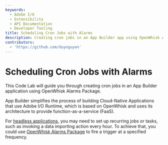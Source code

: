 ```yaml
---
keywords:
  - Adobe I/O
  - Extensibility
  - API Documentation
  - Developer Tooling
title: Scheduling Cron Jobs with Alarms
description: Creating cron jobs in an App Builder app using OpenWhisk Alarms Package.
contributors:
  - 'https://github.com/duynguyen'
---
```


# Scheduling Cron Jobs with Alarms

This Code Lab will guide you through creating cron jobs in an App Builder application using OpenWhisk Alarms Package. 

App Builder simplifies the process of building Cloud-Native Applications that use Adobe I/O Runtime, which is based on OpenWhisk and uses its architecture to provide function-as-a-service (FaaS). 

For [headless applications](../../guides/index.md#headless-application), you may need to set up recurring jobs or tasks, such as invoking a data importing action every hour. To achieve that, you could use [OpenWhisk Alarms Package](https://github.com/apache/openwhisk-package-alarms) to fire a trigger at a specified frequency. 

